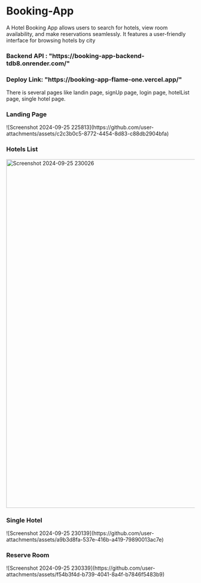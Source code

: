 # Booking-App
<p>A Hotel Booking App allows users to search for hotels, view room availability, and make reservations seamlessly. It features a user-friendly interface for browsing hotels by city</p>
<h3>Backend API : "https://booking-app-backend-tdb8.onrender.com/"</h3>
<h3>Deploy Link: "https://booking-app-flame-one.vercel.app/"</h3>
<p>There is several pages like landin page, signUp page, login page, hotelList page, single hotel page.</p>

<h3>Landing Page</h3>
![Screenshot 2024-09-25 225813](https://github.com/user-attachments/assets/c2c3b0c5-8772-4454-8d83-c88db2904bfa)
<h3>Hotels List</h3>
<img width="931" alt="Screenshot 2024-09-25 230026" src="https://github.com/user-attachments/assets/d97e5981-be26-4104-bfe0-7463c7bd980a">
<h3>Single Hotel</h3>
![Screenshot 2024-09-25 230139](https://github.com/user-attachments/assets/a9b3d8fa-537e-416b-a419-79890013ac7e)
<h3>Reserve Room</h3>
![Screenshot 2024-09-25 230339](https://github.com/user-attachments/assets/f54b3f4d-b739-4041-8a4f-b7846f5483b9)
